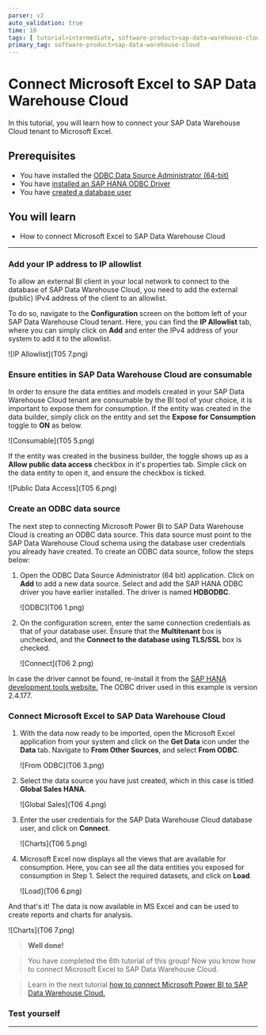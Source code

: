 ```yaml
---
parser: v2
auto_validation: true
time: 10
tags: [ tutorial>intermediate, software-product>sap-data-warehouse-cloud]
primary_tag: software-product>sap-data-warehouse-cloud
---
```


# Connect Microsoft Excel to SAP Data Warehouse Cloud
<!-- description --> In this tutorial, you will learn how to connect your SAP Data Warehouse Cloud tenant to Microsoft Excel.

## Prerequisites
  - You have installed the [ODBC Data Source Administrator (64-bit)](https://docs.microsoft.com/en-us/sql/connect/odbc/download-odbc-driver-for-sql-server?view=sql-server-ver15)
  - You have [installed an SAP HANA ODBC Driver](data-warehouse-cloud-bi4-install-odbc)
  - You have [created a database user](data-warehouse-cloud-intro8-create-databaseuser)

## You will learn
  - How to connect Microsoft Excel to SAP Data Warehouse Cloud

---
### Add your IP address to IP allowlist


To allow an external BI client in your local network to connect to the database of SAP Data Warehouse Cloud, you need to add the external (public) IPv4 address of the client to an allowlist.

To do so, navigate to the **Configuration** screen on the bottom left of your SAP Data Warehouse Cloud tenant. Here, you can find the **IP Allowlist** tab, where you can simply click on **Add** and enter the IPv4 address of your system to add it to the allowlist.

  ![IP Allowlist](T05 7.png)


### Ensure entities in SAP Data Warehouse Cloud are consumable


In order to ensure the data entities and models created in your SAP Data Warehouse Cloud tenant are consumable by the BI tool of your choice, it is important to expose them for consumption.
If the entity was created in the data builder, simply click on the entity and set the **Expose for Consumption** toggle to **ON** as below.

  ![Consumable](T05 5.png)

If the entity was created in the business builder, the toggle shows up as a **Allow public data access** checkbox in it's properties tab. Simple click on the data entity to open it, and ensure the checkbox is ticked.

  ![Public Data Access](T05 6.png)



### Create an ODBC data source


The next step to connecting Microsoft Power BI to SAP Data Warehouse Cloud is creating an ODBC data source. This data source must point to the SAP Data Warehouse Cloud schema using the database user credentials you already have created. To create an ODBC data source, follow the steps below:

1. Open the ODBC Data Source Administrator (64 bit) application. Click on **Add** to add a new data source. Select and add the SAP HANA ODBC driver you have earlier installed. The driver is named **HDBODBC**.

    ![ODBC](T06 1.png)

2. On the configuration screen, enter the same connection credentials as that of your database user. Ensure that the **Multitenant** box is unchecked, and the **Connect to the database using TLS/SSL** box is checked.

    ![Connect](T06 2.png)

In case the driver cannot be found, re-install it from the [SAP HANA development tools website.](https://tools.eu1.hana.ondemand.com/#hanatools) The ODBC driver used in this example is version 2.4.177.



### Connect Microsoft Excel to SAP Data Warehouse Cloud


1.	With the data now ready to be imported, open the Microsoft Excel application from your system and click on the **Get Data** icon under the **Data** tab. Navigate to **From Other Sources**, and select **From ODBC**.

    ![From ODBC](T06 3.png)

2. Select the data source you have just created, which in this case is titled **Global Sales HANA**.

    ![Global Sales](T06 4.png)

3. Enter the user credentials for the SAP Data Warehouse Cloud database user, and click on **Connect**.

    ![Charts](T06 5.png)

4.	Microsoft Excel now displays all the views that are available for consumption. Here, you can see all the data entities you exposed for consumption in Step 1. Select the required datasets, and click on **Load**.

    ![Load](T06 6.png)

And that's it! The data is now available in MS Excel and can be used to create reports and charts for analysis.

  ![Charts](T06 7.png)



>**Well done!**

> You have completed the 6th tutorial of this group! Now you know how to connect Microsoft Excel to SAP Data Warehouse Cloud.

> Learn in the next tutorial [how to connect Microsoft Power BI to SAP Data Warehouse Cloud.](data-warehouse-cloud-bi7-connect-powerbi)



### Test yourself




---
